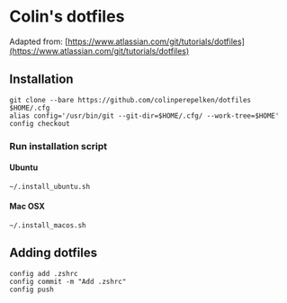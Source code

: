 # Colin's dotfiles

Adapted from: [https://www.atlassian.com/git/tutorials/dotfiles](https://www.atlassian.com/git/tutorials/dotfiles)

## Installation

```
git clone --bare https://github.com/colinperepelken/dotfiles $HOME/.cfg
alias config='/usr/bin/git --git-dir=$HOME/.cfg/ --work-tree=$HOME'
config checkout
````

### Run installation script
#### Ubuntu
```
~/.install_ubuntu.sh
```
#### Mac OSX
```
~/.install_macos.sh
```

## Adding dotfiles
```
config add .zshrc
config commit -m "Add .zshrc"
config push
```

